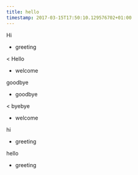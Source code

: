 ```yaml
---
title: hello
timestamp: 2017-03-15T17:50:10.129576702+01:00
---
```


Hi
* greeting

< Hello
* welcome

goodbye
* goodbye

< byebye
* welcome

hi
* greeting

hello
* greeting

